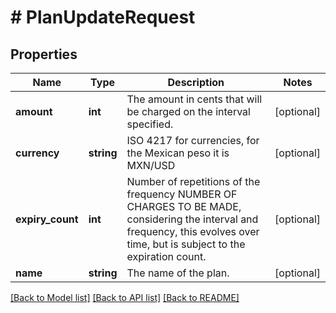 # # PlanUpdateRequest

## Properties

Name | Type | Description | Notes
------------ | ------------- | ------------- | -------------
**amount** | **int** | The amount in cents that will be charged on the interval specified. | [optional]
**currency** | **string** | ISO 4217 for currencies, for the Mexican peso it is MXN/USD | [optional]
**expiry_count** | **int** | Number of repetitions of the frequency NUMBER OF CHARGES TO BE MADE, considering the interval and frequency, this evolves over time, but is subject to the expiration count. | [optional]
**name** | **string** | The name of the plan. | [optional]

[[Back to Model list]](../../README.md#models) [[Back to API list]](../../README.md#endpoints) [[Back to README]](../../README.md)
